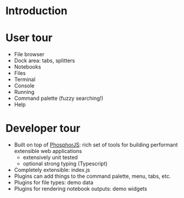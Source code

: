 # Introduction

# User tour
- File browser
- Dock area: tabs, splitters
- Notebooks
- Files
- Terminal
- Console
- Running
- Command palette (fuzzy searching!)
- Help

# Developer tour
- Built on top of [PhosphorJS](http://phosphorjs.github.io/): rich set of tools for building performant extensible web applications
  - extensively unit tested
  - optional strong typing (Typescript)
- Completely extensible: index.js
- Plugins can add things to the command palette, menu, tabs, etc.
- Plugins for file types: demo data
- Plugins for rendering notebook outputs: demo widgets
